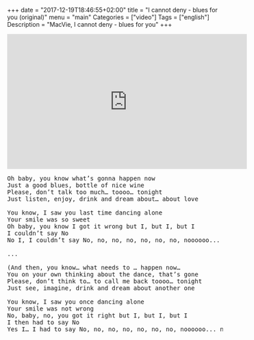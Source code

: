 +++
date = "2017-12-19T18:46:55+02:00"
title = "I cannot deny - blues for you (original)"
menu = "main"
Categories = ["video"]
Tags = ["english"]
Description = "MacVie, I cannot deny - blues for you"
+++


<iframe width="560" height="315" src="https://www.youtube.com/embed/Jeo1ene41Bk?rel=0" frameborder="0" gesture="media" allow="encrypted-media" allowfullscreen></iframe>


<pre>
Oh baby, you know what’s gonna happen now
Just a good blues, bottle of nice wine
Please, don’t talk too much… toooo… tonight
Just listen, enjoy, drink and dream about… about love

You know, I saw you last time dancing alone
Your smile was so sweet
Oh baby, you know I got it wrong but I, but I, but I
I couldn’t say No
No I, I couldn’t say No, no, no, no, no, no, no, noooooo...  no 

...

(And then, you know… what needs to … happen now…	
You on your own thinking about the dance, that’s gone  		
Please, don’t think to… to call me back toooo… tonight				
Just see, imagine, drink and dream about another one  		

You know, I saw you once dancing alone
Your smile was not wrong
No, baby, no, you got it right but I, but I, but I
I then had to say No
Yes I… I had to say No, no, no, no, no, no, no, noooooo... no)
</pre>